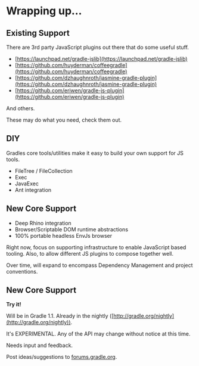 # Wrapping up…

## Existing Support

There are 3rd party JavaScript plugins out there that do some useful stuff.

* [https://launchpad.net/gradle-jslib](https://launchpad.net/gradle-jslib)
* [https://github.com/huyderman/coffeegradle](https://github.com/huyderman/coffeegradle)
* [https://github.com/dzhaughnroth/jasmine-gradle-plugin](https://github.com/dzhaughnroth/jasmine-gradle-plugin)
* [https://github.com/eriwen/gradle-js-plugin](https://github.com/eriwen/gradle-js-plugin)

And others.

These may do what you need, check them out.

## DIY 

Gradles core tools/utilities make it easy to build your own support for JS tools.

* FileTree / FileCollection
* Exec
* JavaExec
* Ant integration

## New Core Support

* Deep Rhino integration
* Browser/Scriptable DOM runtime abstractions
* 100% portable headless EnvJs browser

Right now, focus on supporting infrastructure to enable JavaScript based tooling. Also, to allow different JS plugins to compose together well.

Over time, will expand to encompass Dependency Management and project conventions.

## New Core Support

**Try it!**

Will be in Gradle 1.1. Already in the nightly ([http://gradle.org/nightly](http://gradle.org/nightly)). 

It's EXPERIMENTAL. Any of the API may change without notice at this time.

Needs input and feedback. 

Post ideas/suggestions to [forums.gradle.org](http://forums.gradle.org). 